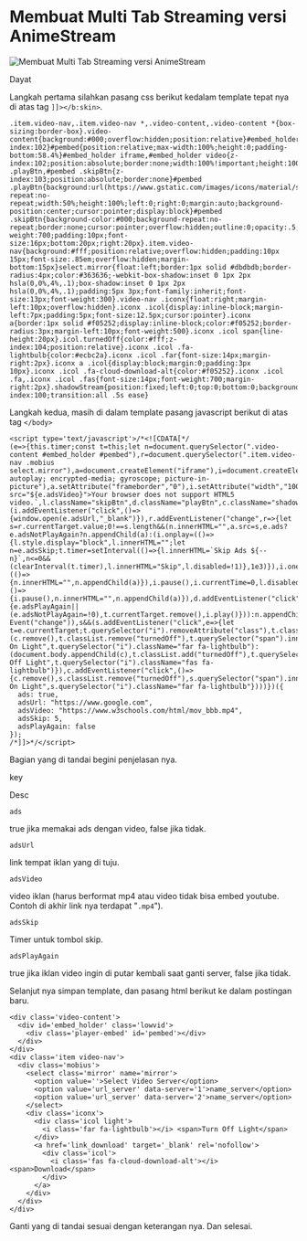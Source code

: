 Membuat Multi Tab Streaming versi AnimeStream
=============================================

![Membuat Multi Tab Streaming versi AnimeStream](https://web.archive.org/web/20221001232850im_/https://blogger.googleusercontent.com/img/b/R29vZ2xl/AVvXsEjquYfFXs8geOp-vTHLFu3Ma7oZPQ72HUFK1hZpDpg12idXxoRlbV31MgJ1Pu1Pf_SvlhljdSb6eTiaDPRdL15Hqym2DK_ImqF6Po54D7ef3mPypF7JpP5C2R-PLDgi6uEOUEXHqkByl6yuVrLlEvulbvwB5HEvCUBU3rzTLJu-ETI7HUw_OJlfCvYsAQ/s0/DAYAT.ID.png)

Dayat

Langkah pertama silahkan pasang css berikut kedalam template tepat nya di atas tag `]]></b:skin>`.

    .item.video-nav,.item.video-nav *,.video-content,.video-content *{box-sizing:border-box}.video-content{background:#000;overflow:hidden;position:relative}#embed_holder{position:relative;z-index:102}#pembed{position:relative;max-width:100%;height:0;padding-bottom:58.4%}#embed_holder iframe,#embed_holder video{z-index:102;position:absolute;border:none;width:100%!important;height:100%!important;top:0;left:0;margin:0;padding:0}#pembed .playBtn,#pembed .skipBtn{z-index:103;position:absolute;border:none}#pembed .playBtn{background:url(https://www.gstatic.com/images/icons/material/system/1x/play_arrow_white_48dp.png);background-repeat:no-repeat;width:50%;height:100%;left:0;right:0;margin:auto;background-position:center;cursor:pointer;display:block}#pembed .skipBtn{background-color:#000;background-repeat:no-repeat;border:none;cursor:pointer;overflow:hidden;outline:0;opacity:.5;color:#fff;font-weight:700;padding:10px;font-size:16px;bottom:20px;right:20px}.item.video-nav{background:#fff;position:relative;overflow:hidden;padding:10px 15px;font-size:.85em;overflow:hidden;margin-bottom:15px}select.mirror{float:left;border:1px solid #dbdbdb;border-radius:4px;color:#363636;-webkit-box-shadow:inset 0 1px 2px hsla(0,0%,4%,.1);box-shadow:inset 0 1px 2px hsla(0,0%,4%,.1);padding:5px 3px;font-family:inherit;font-size:13px;font-weight:300}.video-nav .iconx{float:right;margin-left:10px;overflow:hidden}.iconx .icol{display:inline-block;margin-left:7px;padding:5px;font-size:12.5px;cursor:pointer}.iconx a{border:1px solid #f05252;display:inline-block;color:#f05252;border-radius:3px;margin-left:10px;font-weight:500}.iconx .icol span{line-height:20px}.icol.turnedOff{color:#fff;z-index:104;position:relative}.iconx .icol .fa-lightbulb{color:#ecbc2a}.iconx .icol .far{font-size:14px;margin-right:2px}.iconx a .icol{display:block;margin:0;padding:3px 10px}.iconx .icol .fa-cloud-download-alt{color:#f05252}.iconx .icol .fa,.iconx .icol .fas{font-size:14px;font-weight:700;margin-right:2px}.shadowStream{position:fixed;left:0;top:0;bottom:0;background:rgba(0,0,0,.93);width:100%;height:100%;z-index:100;transition:all .5s ease}

Langkah kedua, masih di dalam template pasang javascript berikut di atas tag `</body>`

    <script type='text/javascript'>/*<![CDATA[*/
    (e=>{this.timer;const t=this;let n=document.querySelector(".video-content #embed_holder #pembed"),r=document.querySelector(".item.video-nav .mobius select.mirror"),a=document.createElement("iframe"),i=document.createElement("video"),d=document.createElement("button"),l=document.createElement("button"),s=document.querySelector(".icol.light"),c=document.createElement("div");a.setAttribute("allow","accelerometer; autoplay; encrypted-media; gyroscope; picture-in-picture"),a.setAttribute("frameborder","0"),i.setAttribute("width","100%"),i.setAttribute("height","auto"),i.innerHTML=`<source src="${e.adsVideo}">Your browser does not support HTML5 video.`,l.className="skipBtn",d.className="playBtn",c.className="shadowStream",n&&r&&(i.addEventListener("click",()=>{window.open(e.adsUrl,"_blank")}),r.addEventListener("change",r=>{let s=r.currentTarget.value;0!==s.length&&(n.innerHTML="",a.src=s,e.ads?e.adsNotPlayAgain?n.appendChild(a):(i.onplay=(()=>{l.style.display="block",l.innerHTML="";let n=e.adsSkip;t.timer=setInterval(()=>{l.innerHTML=`Skip Ads ${--n}`,n<=0&&(clearInterval(t.timer),l.innerHTML="Skip",l.disabled=!1)},1e3)}),i.onended=(()=>{n.innerHTML="",n.appendChild(a)}),i.pause(),i.currentTime=0,l.disabled=!0,clearInterval(t.timer),l.style.display="none",n.appendChild(d),n.appendChild(i),n.appendChild(l),l.addEventListener("click",()=>{i.pause(),n.innerHTML="",n.appendChild(a)}),d.addEventListener("click",t=>{e.adsPlayAgain||(e.adsNotPlayAgain=!0),t.currentTarget.remove(),i.play()})):n.appendChild(a))}),r.selectedIndex=1,r.dispatchEvent(new Event("change")),s&&(s.addEventListener("click",e=>{let t=e.currentTarget;t.querySelector("i").removeAttribute("class"),t.classList.contains("turnedOff")?(c.remove(),t.classList.remove("turnedOff"),t.querySelector("span").innerHTML="Turn On Light",t.querySelector("i").className="far fa-lightbulb"):(document.body.appendChild(c),t.classList.add("turnedOff"),t.querySelector("span").innerHTML="Turn Off Light",t.querySelector("i").className="fas fa-lightbulb")}),c.addEventListener("click",()=>{c.remove(),s.classList.remove("turnedOff"),s.querySelector("span").innerHTML="Turn On Light",s.querySelector("i").className="far fa-lightbulb"})))})({
      ads: true,
      adsUrl: "https://www.google.com",
      adsVideo: "https://www.w3schools.com/html/mov_bbb.mp4",
      adsSkip: 5,
      adsPlayAgain: false
    });
    /*]]>*/</script>

Bagian yang di tandai begini penjelasan nya.

key

Desc

`ads`

true jika memakai ads dengan video, false jika tidak.

`adsUrl`

link tempat iklan yang di tuju.

`adsVideo`

video iklan (harus berformat mp4 atau video tidak bisa embed youtube. Contoh di akhir link nya terdapat "`.mp4`").

`adsSkip`

Timer untuk tombol skip.

`adsPlayAgain`

true jika iklan video ingin di putar kembali saat ganti server, false jika tidak.

Selanjut nya simpan template, dan pasang html berikut ke dalam postingan baru.

    <div class='video-content'>
      <div id='embed_holder' class='lowvid'>
        <div class='player-embed' id='pembed'></div>
      </div>
    </div>
    <div class='item video-nav'>
      <div class='mobius'>
        <select class='mirror' name='mirror'>
          <option value=''>Select Video Server</option>
          <option value='url_server' data-server='1'>name_server</option>
          <option value='url_server' data-server='2'>name_server</option>
        </select>
        <div class='iconx'>
          <div class='icol light'>
            <i class='far fa-lightbulb'></i> <span>Turn Off Light</span>
          </div>
          <a href='link_download' target='_blank' rel='nofollow'>
            <div class='icol'>
              <i class='fas fa-cloud-download-alt'></i> <span>Download</span>
            </div>
          </a>
        </div>
      </div>
    </div>

Ganti yang di tandai sesuai dengan keterangan nya. Dan selesai.

